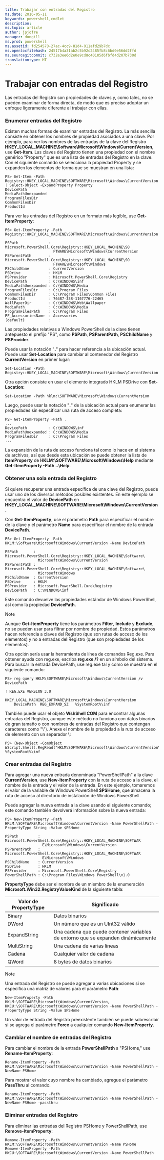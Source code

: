 ```yaml
---
title: Trabajar con entradas del Registro
ms.date: 2016-05-11
keywords: powershell,cmdlet
description: 
ms.topic: article
author: jpjofre
manager: dongill
ms.prod: powershell
ms.assetid: fd254570-27ac-4cc9-81d4-011afd29b7dc
ms.openlocfilehash: 24517b4a31ab2c5b92c2485fb8c6bd0e56dd2ffd
ms.sourcegitcommit: c732e3ee6d2e0e9cd8c40105d6fbfd4d207b730d
translationtype: HT
---
```

# <a name="working-with-registry-entries"></a>Trabajar con entradas del Registro
Las entradas del Registro son propiedades de claves y, como tales, no se pueden examinar de forma directa, de modo que es preciso adoptar un enfoque ligeramente diferente al trabajar con ellas.

### <a name="listing-registry-entries"></a>Enumerar entradas del Registro
Existen muchas formas de examinar entradas del Registro. La más sencilla consiste en obtener los nombres de propiedad asociados a una clave. Por ejemplo, para ver los nombres de las entradas de la clave del Registro **HKEY_LOCAL_MACHINE\\Software\\Microsoft\\Windows\\CurrentVersion**, use **Get-Item**. Las claves del Registro tienen una propiedad con el nombre genérico "Property" que es una lista de entradas del Registro en la clave. Con el siguiente comando se selecciona la propiedad Property y se expanden los elementos de forma que se muestran en una lista:

```
PS> Get-Item -Path Registry::HKEY_LOCAL_MACHINE\SOFTWARE\Microsoft\Windows\CurrentVersion | Select-Object -ExpandProperty Property
DevicePath
MediaPathUnexpanded
ProgramFilesDir
CommonFilesDir
ProductId
```

Para ver las entradas del Registro en un formato más legible, use **Get-ItemProperty**:

```
PS> Get-ItemProperty -Path Registry::HKEY_LOCAL_MACHINE\SOFTWARE\Microsoft\Windows\CurrentVersion

PSPath              : Microsoft.PowerShell.Core\Registry::HKEY_LOCAL_MACHINE\SO
                      FTWARE\Microsoft\Windows\CurrentVersion
PSParentPath        : Microsoft.PowerShell.Core\Registry::HKEY_LOCAL_MACHINE\SO
                      FTWARE\Microsoft\Windows
PSChildName         : CurrentVersion
PSDrive             : HKLM
PSProvider          : Microsoft.PowerShell.Core\Registry
DevicePath          : C:\WINDOWS\inf
MediaPathUnexpanded : C:\WINDOWS\Media
ProgramFilesDir     : C:\Program Files
CommonFilesDir      : C:\Program Files\Common Files
ProductId           : 76487-338-1167776-22465
WallPaperDir        : C:\WINDOWS\Web\Wallpaper
MediaPath           : C:\WINDOWS\Media
ProgramFilesPath    : C:\Program Files
PF_AccessoriesName  : Accessories
(default)           :
```

Las propiedades relativas a Windows PowerShell de la clave tienen antepuesto el prefijo "PS", como **PSPath**, **PSParentPath**, **PSChildName** y **PSProvider**.

Puede usar la notación "**.**" para hacer referencia a la ubicación actual. Puede usar **Set-Location** para cambiar al contenedor del Registro **CurrentVersion** en primer lugar:

```
Set-Location -Path Registry::HKEY_LOCAL_MACHINE\SOFTWARE\Microsoft\Windows\CurrentVersion
```

Otra opción consiste en usar el elemento integrado HKLM PSDrive con **Set-Location**:

```
Set-Location -Path hklm:\SOFTWARE\Microsoft\Windows\CurrentVersion
```

Luego, puede usar la notación "**.**" de la ubicación actual para enumerar las propiedades sin especificar una ruta de acceso completa:

```
PS> Get-ItemProperty -Path .
...
DevicePath          : C:\WINDOWS\inf
MediaPathUnexpanded : C:\WINDOWS\Media
ProgramFilesDir     : C:\Program Files
...
```

La expansión de la ruta de acceso funciona tal como lo hace en el sistema de archivos, así que desde esta ubicación se puede obtener la lista de **ItemProperty** de **HKLM:\\SOFTWARE\\Microsoft\\Windows\\Help** mediante **Get-ItemProperty -Path ..\\Help**.

### <a name="getting-a-single-registry-entry"></a>Obtener una sola entrada del Registro
Si quiere recuperar una entrada específica de una clave del Registro, puede usar uno de los diversos métodos posibles existentes. En este ejemplo se encuentra el valor de **DevicePath** en **HKEY_LOCAL_MACHINE\\SOFTWARE\\Microsoft\\Windows\\CurrentVersion**.

Con **Get-ItemProperty**, use el parámetro **Path** para especificar el nombre de la clave y el parámetro **Name** para especificar el nombre de la entrada **DevicePath**.

```
PS> Get-ItemProperty -Path HKLM:\Software\Microsoft\Windows\CurrentVersion -Name DevicePath

PSPath       : Microsoft.PowerShell.Core\Registry::HKEY_LOCAL_MACHINE\Software\
               Microsoft\Windows\CurrentVersion
PSParentPath : Microsoft.PowerShell.Core\Registry::HKEY_LOCAL_MACHINE\Software\
               Microsoft\Windows
PSChildName  : CurrentVersion
PSDrive      : HKLM
PSProvider   : Microsoft.PowerShell.Core\Registry
DevicePath   : C:\WINDOWS\inf
```

Este comando devuelve las propiedades estándar de Windows PowerShell, así como la propiedad **DevicePath**.

> [!NOTE]
> Aunque **Get-ItemProperty** tiene los parámetros **Filter**, **Include** y **Exclude**, no se pueden usar para filtrar por nombre de propiedad. Estos parámetros hacen referencia a claves del Registro (que son rutas de acceso de los elementos) y no a entradas del Registro (que son propiedades de los elementos).

Otra opción sería usar la herramienta de línea de comandos Reg.exe. Para obtener ayuda con reg.exe, escriba **reg.exe /?** en un símbolo del sistema. Para buscar la entrada DevicePath, use reg.exe tal y como se muestra en el siguiente comando:

```
PS> reg query HKLM\SOFTWARE\Microsoft\Windows\CurrentVersion /v DevicePath

! REG.EXE VERSION 3.0

HKEY_LOCAL_MACHINE\SOFTWARE\Microsoft\Windows\CurrentVersion
    DevicePath  REG_EXPAND_SZ   %SystemRoot%\inf
```

También puede usar el objeto **WshShell COM** para encontrar algunas entradas del Registro, aunque este método no funciona con datos binarios de gran tamaño o con nombres de entradas del Registro que contengan caracteres como "\\"). Anexe el nombre de la propiedad a la ruta de acceso de elemento con un separador \\:

```
PS> (New-Object -ComObject WScript.Shell).RegRead("HKLM\SOFTWARE\Microsoft\Windows\CurrentVersion\DevicePath")
%SystemRoot%\inf
```

### <a name="creating-new-registry-entries"></a>Crear entradas del Registro
Para agregar una nueva entrada denominada "PowerShellPath" a la clave **CurrentVersion**, use **New-ItemProperty** con la ruta de acceso a la clave, el nombre de la entrada y el valor de la entrada. En este ejemplo, tomaremos el valor de la variable de Windows PowerShell **$PSHome**, que almacena la ruta de acceso al directorio de instalación de Windows PowerShell.

Puede agregar la nueva entrada a la clave usando el siguiente comando; este comando también devolverá información sobre la nueva entrada:

```
PS> New-ItemProperty -Path HKLM:\SOFTWARE\Microsoft\Windows\CurrentVersion -Name PowerShellPath -PropertyType String -Value $PSHome

PSPath         : Microsoft.PowerShell.Core\Registry::HKEY_LOCAL_MACHINE\SOFTWAR
                 E\Microsoft\Windows\CurrentVersion
PSParentPath   : Microsoft.PowerShell.Core\Registry::HKEY_LOCAL_MACHINE\SOFTWAR
                 E\Microsoft\Windows
PSChildName    : CurrentVersion
PSDrive        : HKLM
PSProvider     : Microsoft.PowerShell.Core\Registry
PowerShellPath : C:\Program Files\Windows PowerShell\v1.0
```

**PropertyType** debe ser el nombre de un miembro de la enumeración **Microsoft.Win32.RegistryValueKind** de la siguiente tabla:

|Valor de PropertyType|Significado|
|----------------------|-----------|
|Binary|Datos binarios|
|DWord|Un número que es un UInt32 válido|
|ExpandString|Una cadena que puede contener variables de entorno que se expanden dinámicamente|
|MultiString|Una cadena de varias líneas|
|Cadena|Cualquier valor de cadena|
|QWord|8 bytes de datos binarios|

> [!NOTE]
> Una entrada del Registro se puede agregar a varias ubicaciones si se especifica una matriz de valores para el parámetro **Path**:

```
New-ItemProperty -Path HKLM:\SOFTWARE\Microsoft\Windows\CurrentVersion, HKCU:\SOFTWARE\Microsoft\Windows\CurrentVersion -Name PowerShellPath -PropertyType String -Value $PSHome
```

Un valor de entrada del Registro preexistente también se puede sobrescribir si se agrega el parámetro **Force** a cualquier comando **New-ItemProperty**.

### <a name="renaming-registry-entries"></a>Cambiar el nombre de entradas del Registro
Para cambiar el nombre de la entrada **PowerShellPath** a "PSHome," use **Rename-ItemProperty**:

```
Rename-ItemProperty -Path HKLM:\SOFTWARE\Microsoft\Windows\CurrentVersion -Name PowerShellPath -NewName PSHome
```

Para mostrar el valor cuyo nombre ha cambiado, agregue el parámetro **PassThru** al comando.

```
Rename-ItemProperty -Path HKLM:\SOFTWARE\Microsoft\Windows\CurrentVersion -Name PowerShellPath -NewName PSHome -passthru
```

### <a name="deleting-registry-entries"></a>Eliminar entradas del Registro
Para eliminar las entradas del Registro PSHome y PowerShellPath, use **Remove-ItemProperty**:

```
Remove-ItemProperty -Path HKLM:\SOFTWARE\Microsoft\Windows\CurrentVersion -Name PSHome
Remove-ItemProperty -Path HKCU:\SOFTWARE\Microsoft\Windows\CurrentVersion -Name PowerShellPath
```

